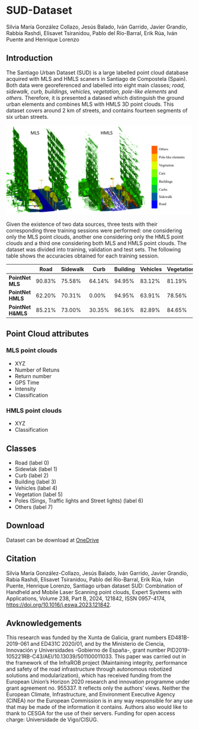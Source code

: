 # SUD-Dataset
Silvia María González Collazo, Jesús Balado, Iván Garrido, Javier Grandío, Rabbia Rashdi, Elisavet Tsiranidou, Pablo del Río-Barral, Erik Rúa, Iván Puente and Henrique Lorenzo
## Introduction
The Santiago Urban Dataset (SUD) is a large labelled point cloud database acquired with MLS and HMLS scaners in Santiago de Compostela (Spain). Both data were georeferenced and labelled into eight main classes; *road, sidewalk, curb, buildings, vehicles, vegetation, pole-like elements* and *others*. Therefore, it is presented a datased which distinguish the ground urban elements and combines MLS with HMLS 3D point clouds.
This dataset covers around 2 km of streets, and contains fourteen segments of six urban streets.

![Esto es una imagen](Imagen1.png)

Given the existence of two data sources, three tests with their corresponding three training sessions were performed: one considering only the MLS point clouds, another one considering only the HMLS point clouds and a third one considering both MLS and HMLS point clouds. The dataset was divided into training, validation and test sets. The following table shows the accuracies obtained for each training session.

|                | Road | Sidewalk | Curb | Building | Vehicles | Vegetation | Poles |Others |
| ---            | ---  | ---      | ---  | ---      | ---      | ---        | ---   | ---   |
| **PointNet MLS**   |90.83%|75.58%    |64.14%|94.95%    |83.12%    |81.19%      |57.10% |23.31% |
| **PointNet HMLS**  |62.20%|70.31%    |0.00% |94.95%    |63.91%    |78.56%      |61.75% |51.69% |
| **PointNet H&MLS** |85.21%|73.00%    |30.35%|96.16%    |82.89%    |84.65%      |50.54% |45.05% |           

## Point Cloud attributes
### MLS point clouds
- XYZ
- Number of Retuns
- Return number
- GPS Time
- Intensity
- Classification

### HMLS point clouds
- XYZ
- Classification

## Classes
- Road (label 0)
- Sidewlak (label 1)
- Curb (label 2)
- Building (label 3)
- Vehicles (label 4)
- Vegetation (label 5)
- Poles (Sings, Traffic lights and Street lights) (label 6)
- Others (label 7)

## Download
Dataset can be download at [OneDrive](https://universidadevigo-my.sharepoint.com/:f:/g/personal/silvgonzalez_uvigo_gal/Em0OZC-FmxtBgrXdZgxGrewBdVgkexzcJ-SDFIYJSMRK5A?e=mZMWnZ)

## Citation
Silvia María González-Collazo, Jesús Balado, Iván Garrido, Javier Grandío, Rabia Rashdi, Elisavet Tsiranidou, Pablo del Río-Barral, Erik Rúa, Iván Puente, Henrique Lorenzo,
Santiago urban dataset SUD: Combination of Handheld and Mobile Laser Scanning point clouds,
Expert Systems with Applications,
Volume 238, Part B,
2024,
121842,
ISSN 0957-4174,
https://doi.org/10.1016/j.eswa.2023.121842.

## Avknowledgements
This research was funded by the Xunta de Galicia, grant numbers ED481B-2019-061 and ED431C 2020/01, and by the Ministerio de Ciencia, Innovación y Universidades -Gobierno de España-, grant number PID2019-105221RB-C43/AEI/10.13039/501100011033. This paper was carried out in the framework of the InfraROB project (Maintaining integrity, performance and safety of the road infrastructure through autonomous robotized solutions and modularization), which has received funding from the European Union’s Horizon 2020 research and innovation programme under grant agreement no. 955337. It reflects only the authors’ views. Neither the European Climate, Infrastructure, and Environment Executive Agency (CINEA) nor the European Commission is in any way responsible for any use that may be made of the information it contains. Authors also would like to thank to CESGA for the use of their servers. Funding for open access charge: Universidade de Vigo/CISUG.
